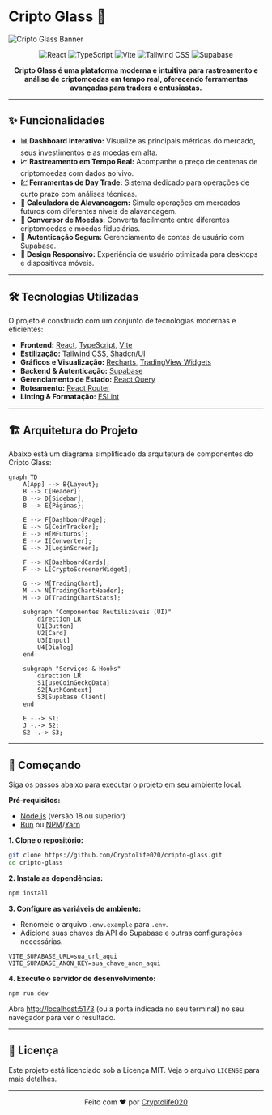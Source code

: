 # Cripto Glass 💎

![Cripto Glass Banner](https://i.imgur.com/your-banner-image.png)

<p align="center">
  <img src="https://img.shields.io/badge/React-20232A?style=for-the-badge&logo=react&logoColor=61DAFB" alt="React">
  <img src="https://img.shields.io/badge/TypeScript-007ACC?style=for-the-badge&logo=typescript&logoColor=white" alt="TypeScript">
  <img src="https://img.shields.io/badge/Vite-B73BFE?style=for-the-badge&logo=vite&logoColor=FFD62E" alt="Vite">
  <img src="https://img.shields.io/badge/Tailwind_CSS-38B2AC?style=for-the-badge&logo=tailwind-css&logoColor=white" alt="Tailwind CSS">
  <img src="https://img.shields.io/badge/Supabase-3ECF8E?style=for-the-badge&logo=supabase&logoColor=white" alt="Supabase">
</p>

<p align="center">
  <strong>Cripto Glass é uma plataforma moderna e intuitiva para rastreamento e análise de criptomoedas em tempo real, oferecendo ferramentas avançadas para traders e entusiastas.</strong>
</p>

---

## ✨ Funcionalidades

- **📊 Dashboard Interativo:** Visualize as principais métricas do mercado, seus investimentos e as moedas em alta.
- **📈 Rastreamento em Tempo Real:** Acompanhe o preço de centenas de criptomoedas com dados ao vivo.
- **💹 Ferramentas de Day Trade:** Sistema dedicado para operações de curto prazo com análises técnicas.
- **🧮 Calculadora de Alavancagem:** Simule operações em mercados futuros com diferentes níveis de alavancagem.
- **🔄 Conversor de Moedas:** Converta facilmente entre diferentes criptomoedas e moedas fiduciárias.
- **🔐 Autenticação Segura:** Gerenciamento de contas de usuário com Supabase.
- **📱 Design Responsivo:** Experiência de usuário otimizada para desktops e dispositivos móveis.

---

## 🛠️ Tecnologias Utilizadas

O projeto é construído com um conjunto de tecnologias modernas e eficientes:

- **Frontend:** [React](https://react.dev/), [TypeScript](https://www.typescriptlang.org/), [Vite](https://vitejs.dev/)
- **Estilização:** [Tailwind CSS](https://tailwindcss.com/), [Shadcn/UI](https://ui.shadcn.com/)
- **Gráficos e Visualização:** [Recharts](https://recharts.org/), [TradingView Widgets](https://www.tradingview.com/widget/)
- **Backend & Autenticação:** [Supabase](https://supabase.com/)
- **Gerenciamento de Estado:** [React Query](https://tanstack.com/query/latest)
- **Roteamento:** [React Router](https://reactrouter.com/)
- **Linting & Formatação:** [ESLint](https://eslint.org/)

---

## 🏗️ Arquitetura do Projeto

Abaixo está um diagrama simplificado da arquitetura de componentes do Cripto Glass:

```mermaid
graph TD
    A[App] --> B{Layout};
    B --> C[Header];
    B --> D[Sidebar];
    B --> E{Páginas};

    E --> F[DashboardPage];
    E --> G[CoinTracker];
    E --> H[MFuturos];
    E --> I[Converter];
    E --> J[LoginScreen];

    F --> K[DashboardCards];
    F --> L[CryptoScreenerWidget];

    G --> M[TradingChart];
    M --> N[TradingChartHeader];
    M --> O[TradingChartStats];

    subgraph "Componentes Reutilizáveis (UI)"
        direction LR
        U1[Button]
        U2[Card]
        U3[Input]
        U4[Dialog]
    end

    subgraph "Serviços & Hooks"
        direction LR
        S1[useCoinGeckoData]
        S2[AuthContext]
        S3[Supabase Client]
    end

    E -.-> S1;
    J -.-> S2;
    S2 -.-> S3;
```

---

## 🚀 Começando

Siga os passos abaixo para executar o projeto em seu ambiente local.

**Pré-requisitos:**
- [Node.js](https://nodejs.org/en/) (versão 18 ou superior)
- [Bun](https://bun.sh/) ou [NPM](https://www.npmjs.com/)/[Yarn](https://yarnpkg.com/)

**1. Clone o repositório:**
```bash
git clone https://github.com/Cryptolife020/cripto-glass.git
cd cripto-glass
```

**2. Instale as dependências:**
```bash
npm install
```

**3. Configure as variáveis de ambiente:**
- Renomeie o arquivo `.env.example` para `.env`.
- Adicione suas chaves da API do Supabase e outras configurações necessárias.
```
VITE_SUPABASE_URL=sua_url_aqui
VITE_SUPABASE_ANON_KEY=sua_chave_anon_aqui
```

**4. Execute o servidor de desenvolvimento:**
```bash
npm run dev
```

Abra [http://localhost:5173](http://localhost:5173) (ou a porta indicada no seu terminal) no seu navegador para ver o resultado.

---

## 📜 Licença

Este projeto está licenciado sob a Licença MIT. Veja o arquivo `LICENSE` para mais detalhes.

---

<p align="center">
  Feito com ❤️ por <a href="https://github.com/Cryptolife020">Cryptolife020</a>
</p>
